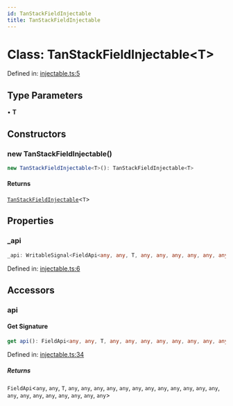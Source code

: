 ```yaml
---
id: TanStackFieldInjectable
title: TanStackFieldInjectable
---
```


<!-- DO NOT EDIT: this page is autogenerated from the type comments -->

# Class: TanStackFieldInjectable\<T\>

Defined in: [injectable.ts:5](https://github.com/TanStack/form/blob/main/packages/angular-form/src/injectable.ts#L5)

## Type Parameters

• **T**

## Constructors

### new TanStackFieldInjectable()

```ts
new TanStackFieldInjectable<T>(): TanStackFieldInjectable<T>
```

#### Returns

[`TanStackFieldInjectable`](../tanstackfieldinjectable.md)\<`T`\>

## Properties

### \_api

```ts
_api: WritableSignal<FieldApi<any, any, T, any, any, any, any, any, any, any, any, any, any, any, any, any, any, any, any, any, any, any, any>>;
```

Defined in: [injectable.ts:6](https://github.com/TanStack/form/blob/main/packages/angular-form/src/injectable.ts#L6)

## Accessors

### api

#### Get Signature

```ts
get api(): FieldApi<any, any, T, any, any, any, any, any, any, any, any, any, any, any, any, any, any, any, any, any, any, any, any>
```

Defined in: [injectable.ts:34](https://github.com/TanStack/form/blob/main/packages/angular-form/src/injectable.ts#L34)

##### Returns

`FieldApi`\<`any`, `any`, `T`, `any`, `any`, `any`, `any`, `any`, `any`, `any`, `any`, `any`, `any`, `any`, `any`, `any`, `any`, `any`, `any`, `any`, `any`, `any`, `any`\>
